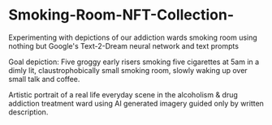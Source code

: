 # Smoking-Room-NFT-Collection-
Experimenting with depictions of our addiction wards smoking room using nothing but Google's Text-2-Dream neural network and text prompts


Goal depiction:
Five groggy early risers smoking five cigarettes at 5am in a dimly lit, claustrophobically small smoking room, slowly waking up over small talk and coffee.

Artistic portrait of a real life everyday scene in the alcoholism & drug addiction treatment ward using AI generated imagery guided only by written description. 
